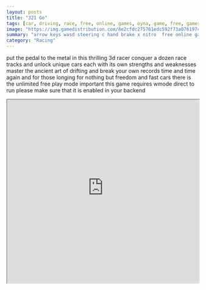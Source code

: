 ```yaml
---
layout: posts
title: "321 Go"
tags: [car, driving, race, free, online, games, oyna, game, free, games, play, play, games]
image: "https://img.gamedistribution.com/8e2cfdc275761edc592f73a076197c33.jpg"
summary: "arrow keys wasd steering c hand brake x nitro  free online games oyna game free games play play games"
category: "Racing"
---
```


put the pedal to the metal in this thrilling 3d racer conquer a dozen race tracks and unlock unique cars each with its own strengths and weaknesses master the ancient art of drifting and break your own records time and time again and for those longing for nothing but freedom and fast cars there is the unlimited free play mode important this game requires wmode direct to run please make sure that it is enabled in your backend

<iframe width="100%" height="480px;" src="https://flash.gamedistribution.com?game=8e2cfdc275761edc592f73a076197c33"></iframe>
